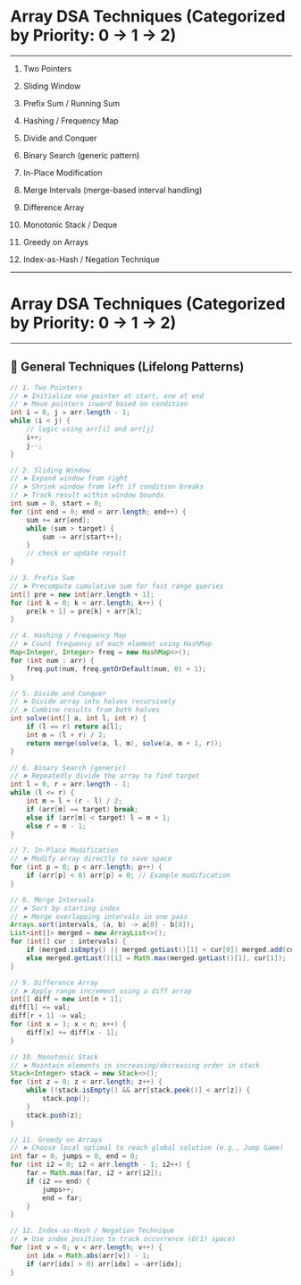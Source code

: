 # Array DSA Techniques (Categorized by Priority: 0 → 1 → 2)

---

1. Two Pointers

2. Sliding Window

3. Prefix Sum / Running Sum

4. Hashing / Frequency Map

5. Divide and Conquer

6. Binary Search (generic pattern)

7. In-Place Modification

8. Merge Intervals (merge-based interval handling)

9. Difference Array

10. Monotonic Stack / Deque

11. Greedy on Arrays

12. Index-as-Hash / Negation Technique

--------------------------------------------------------------------------------
# Array DSA Techniques (Categorized by Priority: 0 → 1 → 2)

---

## 🧠 General Techniques (Lifelong Patterns)

```java
// 1. Two Pointers
// ➤ Initialize one pointer at start, one at end
// ➤ Move pointers inward based on condition
int i = 0, j = arr.length - 1;
while (i < j) {
    // logic using arr[i] and arr[j]
    i++;
    j--;
}

// 2. Sliding Window
// ➤ Expand window from right
// ➤ Shrink window from left if condition breaks
// ➤ Track result within window bounds
int sum = 0, start = 0;
for (int end = 0; end < arr.length; end++) {
    sum += arr[end];
    while (sum > target) {
        sum -= arr[start++];
    }
    // check or update result
}

// 3. Prefix Sum
// ➤ Precompute cumulative sum for fast range queries
int[] pre = new int[arr.length + 1];
for (int k = 0; k < arr.length; k++) {
    pre[k + 1] = pre[k] + arr[k];
}

// 4. Hashing / Frequency Map
// ➤ Count frequency of each element using HashMap
Map<Integer, Integer> freq = new HashMap<>();
for (int num : arr) {
    freq.put(num, freq.getOrDefault(num, 0) + 1);
}

// 5. Divide and Conquer
// ➤ Divide array into halves recursively
// ➤ Combine results from both halves
int solve(int[] a, int l, int r) {
    if (l == r) return a[l];
    int m = (l + r) / 2;
    return merge(solve(a, l, m), solve(a, m + 1, r));
}

// 6. Binary Search (generic)
// ➤ Repeatedly divide the array to find target
int l = 0, r = arr.length - 1;
while (l <= r) {
    int m = l + (r - l) / 2;
    if (arr[m] == target) break;
    else if (arr[m] < target) l = m + 1;
    else r = m - 1;
}

// 7. In-Place Modification
// ➤ Modify array directly to save space
for (int p = 0; p < arr.length; p++) {
    if (arr[p] < 0) arr[p] = 0; // Example modification
}

// 8. Merge Intervals
// ➤ Sort by starting index
// ➤ Merge overlapping intervals in one pass
Arrays.sort(intervals, (a, b) -> a[0] - b[0]);
List<int[]> merged = new ArrayList<>();
for (int[] cur : intervals) {
    if (merged.isEmpty() || merged.getLast()[1] < cur[0]) merged.add(cur);
    else merged.getLast()[1] = Math.max(merged.getLast()[1], cur[1]);
}

// 9. Difference Array
// ➤ Apply range increment using a diff array
int[] diff = new int[n + 1];
diff[l] += val;
diff[r + 1] -= val;
for (int x = 1; x < n; x++) {
    diff[x] += diff[x - 1];
}

// 10. Monotonic Stack
// ➤ Maintain elements in increasing/decreasing order in stack
Stack<Integer> stack = new Stack<>();
for (int z = 0; z < arr.length; z++) {
    while (!stack.isEmpty() && arr[stack.peek()] < arr[z]) {
        stack.pop();
    }
    stack.push(z);
}

// 11. Greedy on Arrays
// ➤ Choose local optimal to reach global solution (e.g., Jump Game)
int far = 0, jumps = 0, end = 0;
for (int i2 = 0; i2 < arr.length - 1; i2++) {
    far = Math.max(far, i2 + arr[i2]);
    if (i2 == end) {
        jumps++;
        end = far;
    }
}

// 12. Index-as-Hash / Negation Technique
// ➤ Use index position to track occurrence (O(1) space)
for (int v = 0; v < arr.length; v++) {
    int idx = Math.abs(arr[v]) - 1;
    if (arr[idx] > 0) arr[idx] = -arr[idx];
}
```
